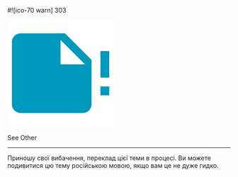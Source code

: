 
#![ico-70 warn] 303

![](images/not-translated.svg)

See Other

----------

Приношу свої вибачення, переклад цієї теми в процесі.
Ви можете подивитися цю тему російською мовою, якщо вам це не дуже гидко.
